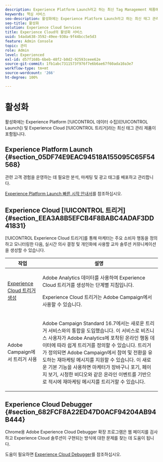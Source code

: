 ```yaml
---
description: Experience Platform Launch라고 하는 최신 Tag Management 제품에 대해 알아봅니다.
keywords: 핵심 서비스
seo-description: 활성화에는 Experience Platform Launch라고 하는 최신 태그 관리 제품과 DTM(Dynamic Tag Management) 및 트리거가 포함됩니다.
seo-title: 활성화
solution: Experience Cloud Services
title: Experience Cloud의 활성화 서비스
uuid: 54ada638-3592-49ee-930a-9f44bcc5e5d3
feature: Admin Console
topic: 관리
role: Admin
level: Experienced
exl-id: d57f168b-6beb-48f2-b0d2-92593ceee62e
source-git-commit: 1fb1abc7311573f976f7e6b6ae67f60ada10a3e7
workflow-type: tm+mt
source-wordcount: '266'
ht-degree: 100%

---
```


# 활성화

활성화에는 Experience Platform [!UICONTROL 데이터 수집]([!UICONTROL Launch]) 및 Experience Cloud [!UICONTROL 트리거]라는 최신 태그 관리 제품이 포함됩니다.

## Experience Platform Launch {#section_05DF74E9EAC94518A155095C65F54568}

관련 고객 경험을 운영하는 데 필요한 분석, 마케팅 및 광고 태그를 배포하고 관리합니다.

[Experience Platform Launch 빠른 시작 안내서](https://experienceleague.adobe.com/docs/launch/using/get-started/quick-start.html?lang=ko-KR)를 참조하십시오.

## Experience Cloud [!UICONTROL 트리거] {#section_EEA3A8B5EFCB4F8BABC4ADAF3DD41831}

[!UICONTROL Experience Cloud 트리거]를 통해 마케터는 주요 소비자 행동을 정의하고 모니터링한 다음, 실시간 의사 결정 및 개인화에 사용할 교차 솔루션 커뮤니케이션을 생성할 수 있습니다.

<table id="table_AF6842470172429EA97C9B02163BD0C3"> 
 <thead> 
  <tr> 
   <th colname="col1" class="entry"> 작업 </th>
   <th colname="col2" class="entry"> 설명 </th>
  </tr> 
 </thead>
 <tbody> 
  <tr> 
   <td colname="col1"> <p> <a href="triggers.md#concept_887B30241B3E4DB0A2553B2996E2D4FB" format="dita" scope="local"> Experience Cloud 트리거 생성 </a> </p> </td> 
   <td colname="col2"> <p> Adobe Analytics 데이터를 사용하여 Experience Cloud 트리거를 생성하는 단계별 지침입니다. </p> <p>Experience Cloud 트리거는 Adobe Campaign에서 사용할 수 있습니다. </p> </td>
  </tr>
  <tr> 
   <td colname="col1"> <p>Adobe Campaign에서 트리거 사용 </p> </td> 
   <td colname="col2"> <p> Adobe Campaign Standard 16.7에서는 새로운 트리거 서비스와의 통합을 도입했습니다. 이 서비스로 비즈니스 사용자가 Adobe Analytics에 포착된 온라인 행동 데이터에 따라 쉽게 트리거를 정의할 수 있습니다. 트리거가 정의되면 Adobe Campaign에서 참여 및 전환을 유도하는 재마케팅 메시지를 지원할 수 있습니다. 이 새로운 기본 기능을 사용하면 마케터가 장바구니 포기, 페이지 보기, 시청한 비디오와 같은 온라인 이벤트를 기반으로 적시에 재마케팅 메시지를 트리거할 수 있습니다. </p> </td>
  </tr>
 </tbody>
</table>


## Experience Cloud Debugger {#section_682FCF8A22ED47D0ACF94204AB94B444}

Chrome용 Adobe Experience Cloud Debugger 확장 프로그램은 웹 페이지를 검사하고 Experience Cloud 솔루션이 구현되는 방식에 대한 문제를 찾는 데 도움이 됩니다.

도움이 필요하면 [Experience Cloud Debugger](https://experienceleague.adobe.com/docs/debugger/using/experience-cloud-debugger.html?lang=ko-KR)를 참조하십시오.
